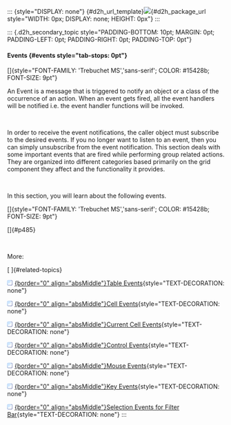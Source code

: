 ::: {style="DISPLAY: none"}
[](ms-xhelp:///?Id=d2h_url_template){#d2h_url_template}![](!package_url!){#d2h_package_url style="WIDTH: 0px; DISPLAY: none; HEIGHT: 0px"}
:::

::: {.d2h_secondary_topic style="PADDING-BOTTOM: 10pt; MARGIN: 0pt; PADDING-LEFT: 0pt; PADDING-RIGHT: 0pt; PADDING-TOP: 0pt"}
#### Events {#events style="tab-stops: 0pt"}

[]{style="FONT-FAMILY: 'Trebuchet MS','sans-serif'; COLOR: #15428b; FONT-SIZE: 9pt"} 

An Event is a message that is triggered to notify an object or a class of the occurrence of an action. When an event gets fired, all the event handlers will be notified i.e. the event handler functions will be invoked. 

 

In order to receive the event notifications, the caller object must subscribe to the desired events. If you no longer want to listen to an event, then you can simply unsubscribe from the event notification. This section deals with some important events that are fired while performing group related actions. They are organized into different categories based primarily on the grid component they affect and the functionality it provides.

 

In this section, you will learn about the following events.

[]{style="FONT-FAMILY: 'Trebuchet MS','sans-serif'; COLOR: #15428b; FONT-SIZE: 9pt"} 

[]{#p485} 

 

More:

[ ]{#related-topics}

[![](button.gif){border="0" align="absMiddle"}Table Events](ms-xhelp:///?Id=72093da3-1c96-40cf-a042-8cb6b8fd47a0){style="TEXT-DECORATION: none"}

[![](button.gif){border="0" align="absMiddle"}Cell Events](ms-xhelp:///?Id=d82042f5-c154-4d4e-8e4c-315e4c1a0fe0){style="TEXT-DECORATION: none"}

[![](button.gif){border="0" align="absMiddle"}Current Cell Events](ms-xhelp:///?Id=7f0984c2-1020-4e3b-aa10-d4464c86c306){style="TEXT-DECORATION: none"}

[![](button.gif){border="0" align="absMiddle"}Control Events](ms-xhelp:///?Id=847952c0-83d9-4451-bdf8-786589407614){style="TEXT-DECORATION: none"}

[![](button.gif){border="0" align="absMiddle"}Mouse Events](ms-xhelp:///?Id=1b3bfc1b-6e0e-4601-a922-408a30a8130a){style="TEXT-DECORATION: none"}

[![](button.gif){border="0" align="absMiddle"}Key Events](ms-xhelp:///?Id=30fbb813-13ef-42f4-bf6d-620b80dd24e7){style="TEXT-DECORATION: none"}

[![](button.gif){border="0" align="absMiddle"}Selection Events for Filter Bar](ms-xhelp:///?Id=119ba045-563c-4c6b-99e3-93795498b093){style="TEXT-DECORATION: none"}
:::
